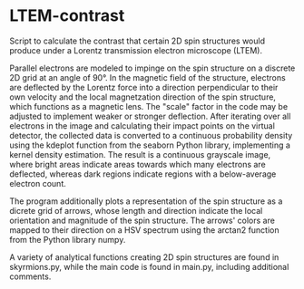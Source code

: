 # LTEM-contrast
Script to calculate the contrast that certain 2D spin structures would produce under a Lorentz transmission electron microscope (LTEM).

Parallel electrons are modeled to impinge on the spin structure on a discrete 2D grid at an angle of 90°. In the magnetic field of the structure, electrons are deflected by the Lorentz force into a direction perpendicular to their own velocity and the local magnetzation direction of the spin structure, which functions as a magnetic lens. The "scale" factor in the code may be adjusted to implement weaker or stronger deflection. After iterating over all electrons in the image and calculating their impact points on the virtual detector, the collected data is converted to a continuous probability density using the kdeplot function from the seaborn Python library, implementing a kernel density estimation. The result is a continuous grayscale image, where bright areas indicate areas towards which many electrons are deflected, whereas dark regions indicate regions with a below-average electron count.

The program additionally plots a representation of the spin structure as a dicrete grid of arrows, whose length and direction indicate the local orientation and magnitude of the spin structure. The arrows' colors are mapped to their direction on a HSV spectrum using the arctan2 function from the Python library numpy.

A variety of analytical functions creating 2D spin structures are found in skyrmions.py, while the main code is found in main.py, including additional comments.
